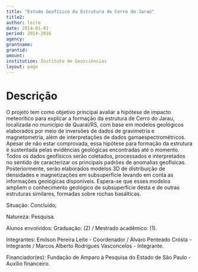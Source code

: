 ```yaml
---
title: "Estudo Geofísico da Estrutura de Cerro do Jaraú"
title2:
author: leite
date: 2014-01-01
period: 2014-2016
agency:
grantname:
grantid:
amount:
institution: Instituto de Geosciências
layout: page
---
```


# Descrição

O projeto tem como objetivo principal avaliar a hipótese de impacto meteorítico
para explicar a formação da estrutura de Cerro do Jarau, localizada no
município de Quaraí/RS, com base em modelos geológicos elaborados por meio de
inversões de dados de gravimetria e magnetometria, além de interpretações de
dados gamaespectrométricos. Apesar de não estar comprovada, essa hipótese para
formação da estrutura é sustentada pelas evidências geológicas encontradas até
o momento. Todos os dados geofísicos serão coletados, processados e
interpretados no sentido de caracterizar os principais padrões de anomalias
geofísicas. Posteriormente, serão elaborados modelos 3D de distribuição de
densidades e magnetizações em subsuperfície levando em conta as informações
geológicas disponíveis. Espera-se que esses modelos ampliem o conhecimento
geológico de subsuperfície desta e de outras estruturas similares, formadas
sobre rochas basálticas.

Situação: Concluído;

Natureza: Pesquisa.

Alunos envolvidos: Graduação: (2) / Mestrado acadêmico: (1).

Integrantes: Emilson Pereira Leite - Coordenador / Álvaro Penteado Crósta -
Integrante / Marcos Alberto Rodrigues Vasconcelos - Integrante.

Financiador(es): Fundação de Amparo à Pesquisa do Estado de São Paulo - Auxílio
financeiro.

